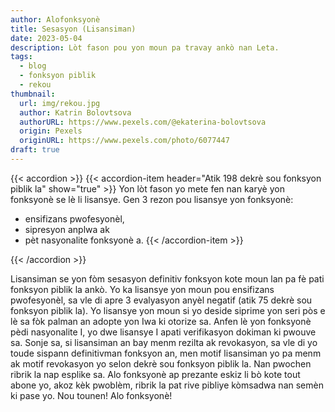 ```yaml
---
author: Alofonksyonè
title: Sesasyon (Lisansiman)
date: 2023-05-04
description: Lòt fason pou yon moun pa travay ankò nan Leta.
tags:
  - blog
  - fonksyon piblik
  - rekou 
thumbnail:
  url: img/rekou.jpg
  author: Katrin Bolovtsova
  authorURL: https://www.pexels.com/@ekaterina-bolovtsova
  origin: Pexels
  originURL: https://www.pexels.com/photo/6077447
draft: true
---
```


{{< accordion >}}
  {{< accordion-item header="Atik 198 dekrè sou fonksyon piblik la" show="true" >}}
  Yon lòt fason yo mete fen nan karyè yon fonksyonè se lè li lisansye. Gen 3 rezon pou lisansye yon fonksyonè:
  
  - ensifizans pwofesyonèl,
  - sipresyon anplwa ak
  - pèt nasyonalite fonksyonè a.
  {{< /accordion-item >}}
  <!-- {{< accordion-item header="Accordion Item #3" >}}
    This is the third item's accordion body.
  {{< /accordion-item >}} -->
{{< /accordion >}}

Lisansiman se yon fòm sesasyon definitiv fonksyon kote moun lan pa fè pati fonksyon piblik la ankò. Yo ka lisansye yon moun pou ensifizans pwofesyonèl, sa vle di apre 3 evalyasyon anyèl negatif (atik 75 dekrè sou fonksyon piblik la). Yo lisansye yon moun si yo deside siprime yon seri pòs e lè sa fòk palman an adopte yon Iwa ki otorize sa. Anfen lè yon fonksyonè pèdi nasyonalite I, yo dwe lisansye I apati verifikasyon dokiman ki pwouve sa. Sonje sa, si lisansiman an bay menm rezilta ak revokasyon, sa vle di yo toude sispann definitivman fonksyon an, men motif lisansiman yo pa menm ak motif revokasyon yo selon dekrè sou fonksyon piblik la. Nan pwochen ribrik la nap esplike sa. Alo fonksyonè ap prezante eskiz li bò kote tout abone yo, akoz kèk pwoblèm, ribrik la pat rive pibliye kòmsadwa nan semèn ki pase yo. Nou tounen! Alo fonksyonè!